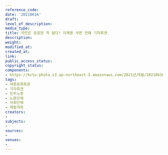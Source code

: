 ```yaml
---
reference_code: 
date: '20210616'
draft: 
level_of_description: 
media_type: 
title: 국민은 공감한 적 없다! 이재용 사면 안돼 기자회견
description: 
weight: 
modified_at: 
created_at: 
link: 
public_access_status: 
copyright_status: 
components:
- https://kctu-photo.s3.ap-northeast-2.amazonaws.com/2021년/6월/20210616-국민은+공감한+적+없다!+이재용+사면+안돼+기자회견_세종문화회관_기자회견_민주노총_노동단체_사회단체_재벌개혁/_1D20071.jpg
tags:
- 세종문화회관
- 기자회견
- 민주노총
- 노동단체
- 사회단체
- 재벌개혁
creators:
- 
subjects:
- 
sources:
- 
venues:
- 
---
```


